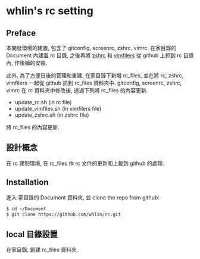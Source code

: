# whlin's rc setting

## Preface

本開發環境的建置, 包含了 gitconfig, screenrc, zshrc, vimrc.
在家目錄的 Document 內建置 rc 目錄, 之後再將 [zshrc] 和 [vimfilers]
從 github 上抓到 rc 目錄內, 作後續的安裝. 

此外, 為了方便日後的管理和重建, 在家目錄下新增 rc_files, 
並在將 rc, zshrc, vimfilers 一起從 github 抓到 rc_files 資料夾中.
gitconfig, screenrc, zshrc, vimrc 在 rc 資料夾中修改後, 
透過下列將 rc_files 的內容更新.

 - update_rc.sh (in rc file)
 - update_vimfiles.sh (in vimfilers file)
 - update_zshrc.sh (in zshrc file)

將 rc_files 的內容更新.

## 設計概念

在 rc 建制環境, 在 rc_files 作 rc 文件的更新和上載到 github 的處理.


## Installation

進入 家目錄的 Document 資料夾, 並 clone the repo from github:

```sh
$ cd ~/Document
$ git clone https://github.com/whlin/rc.git
```


## local 目錄設置

在家目錄, 創建 rc_files 資料夾, 

[rc]: <https://github.com/whlin/rc>
[zshrc]: <https://github.com/whlin/zshrc>
[vimfilers]: <https://github.com/whlin/vimfilers>

